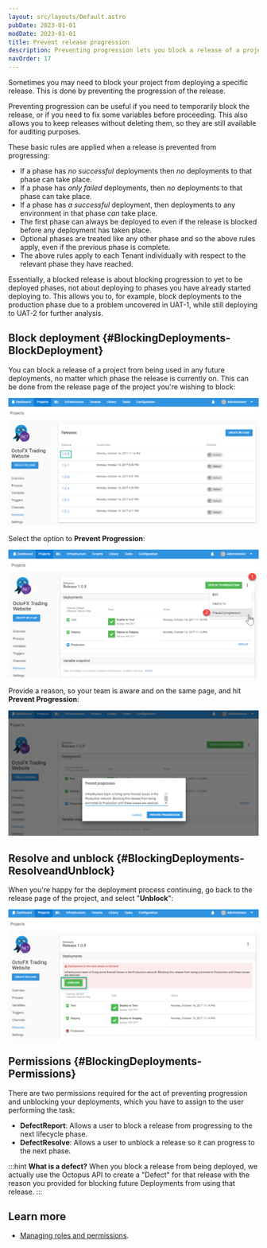 ```yaml
---
layout: src/layouts/Default.astro
pubDate: 2023-01-01
modDate: 2023-01-01
title: Prevent release progression
description: Preventing progression lets you block a release of a project from being used in any future deployments.
navOrder: 17
---
```


Sometimes you may need to block your project from deploying a specific release. This is done by preventing the progression of the release.

Preventing progression can be useful if you need to temporarily block the release, or if you need to fix some variables before proceeding. This also allows you to keep releases without deleting them, so they are still available for auditing purposes.

These basic rules are applied when a release is prevented from progressing:

- If a phase has _no successful_ deployments then _no_ deployments to that phase can take place.
- If a phase has _only failed_ deployments, then _no_ deployments to that phase can take place.
- If a phase has _a successful_ deployment, then deployments to any environment in that phase _can_ take place.
- The first phase can always be deployed to even if the release is blocked before any deployment has taken place.
- Optional phases are treated like any other phase and so the above rules apply, even if the previous phase is complete.
- The above rules apply to each Tenant individually with respect to the relevant phase they have reached.

Essentially, a blocked release is about blocking progression to yet to be deployed phases, not about deploying to phases you have already started deploying to. This allows you to, for example, block deployments to the production phase due to a problem uncovered in UAT-1, while still deploying to UAT-2 for further analysis.

## Block deployment {#BlockingDeployments-BlockDeployment}

You can block a release of a project from being used in any future deployments, no matter which phase the release is currently on. This can be done from the release page of the project you're wishing to block:

![](/docs/releases/images/5865856.png "width=500")

Select the option to **Prevent Progression**:

![](/docs/releases/images/5865857.png "width=500")

Provide a reason, so your team is aware and on the same page, and hit **Prevent Progression**:

![](/docs/releases/images/5865858.png "width=500")

## Resolve and unblock {#BlockingDeployments-ResolveandUnblock}

When you're happy for the deployment process continuing, go back to the release page of the project, and select "**Unblock**":

![](/docs/releases/images/5865859.png "width=500")

## Permissions {#BlockingDeployments-Permissions}

There are two permissions required for the act of preventing progression and unblocking your deployments, which you have to assign to the user performing the task:

- **DefectReport**: Allows a user to block a release from progressing to the next lifecycle phase.
- **DefectResolve**: Allows a user to unblock a release so it can progress to the next phase.

:::hint
**What is a defect?**
When you block a release from being deployed, we actually use the Octopus API to create a "Defect" for that release with the reason you provided for blocking future Deployments from using that release.
:::

## Learn more

- [Managing roles and permissions](/docs/security/users-and-teams/user-roles).

